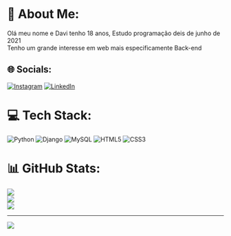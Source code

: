 # 💫 About Me:
Olá meu nome e Davi tenho 18 anos, Estudo programação deis de junho de 2021<br>Tenho um grande interesse em web mais especificamente Back-end 


## 🌐 Socials:
[![Instagram](https://img.shields.io/badge/Instagram-%23E4405F.svg?logo=Instagram&logoColor=white)](https://instagram.com/https://www.instagram.com/davi.aredess/) [![LinkedIn](https://img.shields.io/badge/LinkedIn-%230077B5.svg?logo=linkedin&logoColor=white)](https://linkedin.com/in/https://br.linkedin.com/in/davi-arêdes-14818a218) 

# 💻 Tech Stack:
![Python](https://img.shields.io/badge/python-3670A0?style=for-the-badge&logo=python&logoColor=ffdd54) ![Django](https://img.shields.io/badge/django-%23092E20.svg?style=for-the-badge&logo=django&logoColor=white) ![MySQL](https://img.shields.io/badge/mysql-%2300f.svg?style=for-the-badge&logo=mysql&logoColor=white) ![HTML5](https://img.shields.io/badge/html5-%23E34F26.svg?style=for-the-badge&logo=html5&logoColor=white) ![CSS3](https://img.shields.io/badge/css3-%231572B6.svg?style=for-the-badge&logo=css3&logoColor=white)
# 📊 GitHub Stats:
![](https://github-readme-stats.vercel.app/api?username=daviaredes&theme=dark&hide_border=true&include_all_commits=false&count_private=false)<br/>
![](https://github-readme-streak-stats.herokuapp.com/?user=daviaredes&theme=dark&hide_border=true)<br/>
![](https://github-readme-stats.vercel.app/api/top-langs/?username=daviaredes&theme=dark&hide_border=true&include_all_commits=false&count_private=false&layout=compact)

---
[![](https://visitcount.itsvg.in/api?id=daviaredes&icon=2&color=12)](https://visitcount.itsvg.in)

<!-- Proudly created with GPRM ( https://gprm.itsvg.in ) -->
